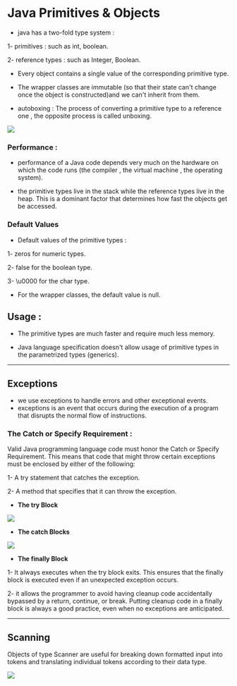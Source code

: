 # Java Primitives & Objects

+ java has a two-fold type system :

1- primitives  : such as int, boolean.  

2- reference types : such as Integer, Boolean.

+ Every object contains a single value of the corresponding primitive type.

+ The wrapper classes are immutable (so that their state can't change once the object is constructed)and we can't inherit from them.

+ autoboxing : The process of converting a primitive type to a reference one ,  the opposite process is called unboxing.

![](https://slidetodoc.com/presentation_image_h/fd9321f202c149c6e18ef1332434e4f9/image-11.jpg)

### **Performance** :

+ performance of a Java code depends very much on the hardware on which the code runs (the compiler , the virtual machine , the operating system).

+ the primitive types live in the stack while the reference types live in the heap. This is a dominant factor that determines how fast the objects get be accessed.

### **Default Values** 

+ Default values of the primitive types :

 1- zeros for numeric types.

 2- false for the boolean type.

 3- \u0000 for the char type. 
 
 + For the wrapper classes, the default value is null. 

## **Usage** :

+ The primitive types are much faster and require much less memory.

+  Java language specification doesn't allow usage of primitive types in the parametrized types (generics).

---

## Exceptions

+ we use exceptions to handle errors and other exceptional events.
 + exceptions is an event that occurs during the execution of a program that disrupts the normal flow of instructions.

 ### The Catch or Specify Requirement :

 Valid Java programming language code must honor the Catch or Specify Requirement. This means that code that might throw certain exceptions must be enclosed by either of the following:

 1- A try statement that catches the exception. 
 
 2- A method that specifies that it can throw the exception.

+  **The try Block** 

![](https://image.slidesharecdn.com/exceptionhandling-180813200205/95/exception-handling-21-638.jpg?cb=1534190573)

+ **The catch Blocks** 

![](https://image.slidesharecdn.com/5-exceptionhandling-190701213934/95/exception-handling-10-638.jpg?cb=1562017200)


+ **The finally Block** 

1- It always executes when the try block exits. This ensures that the finally block is executed even if an unexpected exception occurs.

2- it allows the programmer to avoid having cleanup code accidentally bypassed by a return, continue, or break. Putting cleanup code in a finally block is always a good practice, even when no exceptions are anticipated.

---
## Scanning
Objects of type Scanner are useful for breaking down formatted input into tokens and translating individual tokens according to their data type.




![](https://media.cheggcdn.com/media/243/243a193c-2d95-4084-8ab2-b8b602595db9/phpP7REo4.png)
